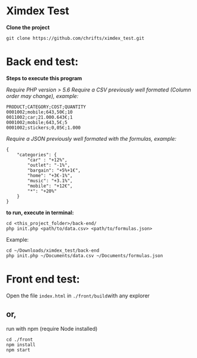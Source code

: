 # Ximdex Test
**Clone the project** 

    git clone https://github.com/chrifts/ximdex_test.git
# Back end test:
**Steps to execute this program**

*Require PHP version > 5.6
Require a CSV previously well formated (Column order may change), example:*

    PRODUCT;CATEGORY;COST;QUANTITY
    0001002;mobile;643,50€;10
    0011002;car;21.000.643€;1
    0001002;mobile;643,5€;5
    0001002;stickers;0,05€;1.000

*Require a JSON previously well formated with the formulas, example:*
  

    {
    	"categories": {
    		"car" : "+12%",
    		"outlet": "-1%",
    		"bargain": "+5%+1€",
    		"home": "+3€-1%",
    		"music": "+3.1%",
    		"mobile": "+12€",
    		"*": "+20%"
    	}
    }

**to run, execute in terminal:** 

    cd <this_project_folder>/back-end/
    php init.php <path/to/data.csv> <path/to/formulas.json>

Example:
	

    cd ~/Downloads/ximdex_test/back-end
    php init.php ~/Documents/data.csv ~/Documents/formulas.json

# Front end test:
Open the file `index.html` in `./front/build`with any explorer
## or, 
run with npm (require Node installed)

    cd ./front
    npm install
    npm start

